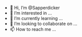 - 👋 Hi, I’m @Sapperdicker
- 👀 I’m interested in ...
- 🌱 I’m currently learning ...
- 💞️ I’m looking to collaborate on ...
- 📫 How to reach me ...

<!---
Sapperdicker/Sapperdicker is a ✨ special ✨ repository because its `README.md` (this file) appears on your GitHub profile.
You can click the Preview link to take a look at your changes.
--->
